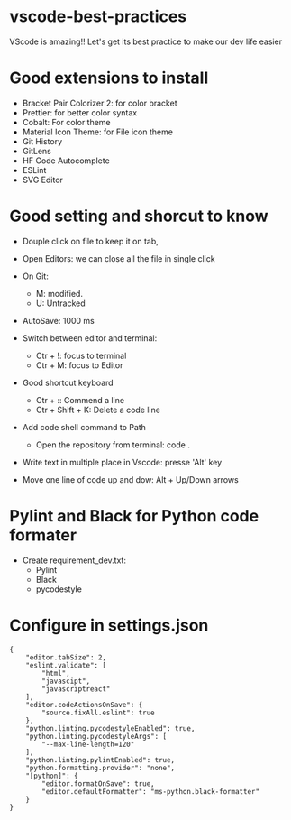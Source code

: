 # vscode-best-practices
VScode is amazing!! Let's get its best practice to make our dev life easier

# Good extensions to install
- Bracket Pair Colorizer 2: for color bracket
- Prettier: for better color syntax 
- Cobalt: For color theme
- Material Icon Theme: for File icon theme
- Git History
- GitLens
- HF Code Autocomplete
- ESLint
- SVG Editor

# Good setting and shorcut to know
- Douple click on file to keep it on tab, 
- Open Editors: we can close all the file in single click
- On Git: 
    - M: modified.
    - U: Untracked
-  AutoSave: 1000 ms
- Switch between editor and terminal:
    - Ctr + !: focus to terminal
    - Ctr + M: focus to Editor
- Good shortcut keyboard
    - Ctr + :: Commend a line
    - Ctr + Shift + K: Delete a code line
- Add code shell command to Path
    - Open the repository from terminal: code .

- Write text in multiple place in Vscode: presse 'Alt' key
- Move one line of code up and dow: Alt + Up/Down arrows

# Pylint and Black for Python code formater
- Create requirement_dev.txt:
    - Pylint
    - Black
    - pycodestyle

# Configure in settings.json
```
{
    "editor.tabSize": 2,
    "eslint.validate": [
        "html",
        "javascipt",
        "javascriptreact"
    ],
    "editor.codeActionsOnSave": {
        "source.fixAll.eslint": true
    },
    "python.linting.pycodestyleEnabled": true,
    "python.linting.pycodestyleArgs": [
        "--max-line-length=120"
    ],
    "python.linting.pylintEnabled": true,
    "python.formatting.provider": "none",
    "[python]": {
        "editor.formatOnSave": true,
        "editor.defaultFormatter": "ms-python.black-formatter"
    }
}
```